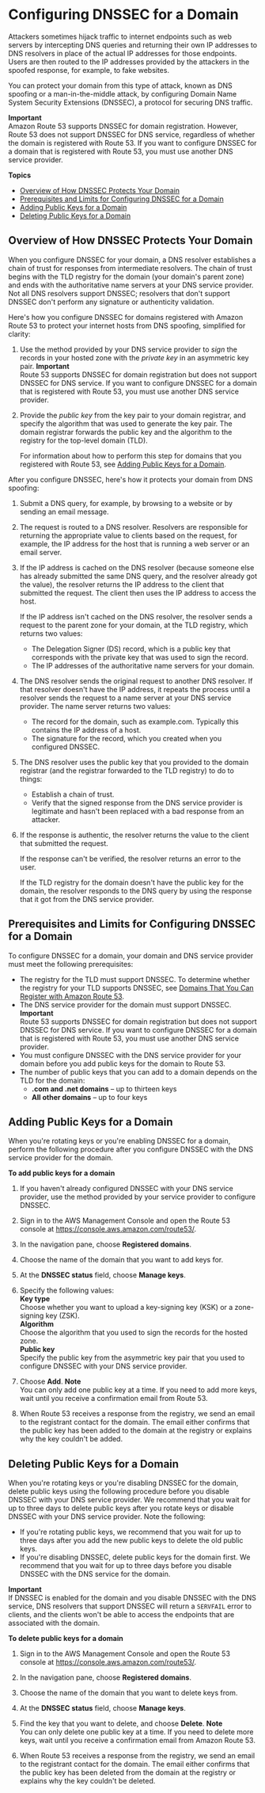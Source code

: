 # Configuring DNSSEC for a Domain<a name="domain-configure-dnssec"></a>

Attackers sometimes hijack traffic to internet endpoints such as web servers by intercepting DNS queries and returning their own IP addresses to DNS resolvers in place of the actual IP addresses for those endpoints\. Users are then routed to the IP addresses provided by the attackers in the spoofed response, for example, to fake websites\. 

You can protect your domain from this type of attack, known as DNS spoofing or a man\-in\-the\-middle attack, by configuring Domain Name System Security Extensions \(DNSSEC\), a protocol for securing DNS traffic\. 

**Important**  
Amazon Route 53 supports DNSSEC for domain registration\. However, Route 53 does not support DNSSEC for DNS service, regardless of whether the domain is registered with Route 53\. If you want to configure DNSSEC for a domain that is registered with Route 53, you must use another DNS service provider\.

**Topics**
+ [Overview of How DNSSEC Protects Your Domain](#domain-configure-dnssec-how-it-works)
+ [Prerequisites and Limits for Configuring DNSSEC for a Domain](#domain-configure-dnssec-prerequisites)
+ [Adding Public Keys for a Domain](#domain-configure-dnssec-adding-keys)
+ [Deleting Public Keys for a Domain](#domain-configure-dnssec-deleting-keys)

## Overview of How DNSSEC Protects Your Domain<a name="domain-configure-dnssec-how-it-works"></a>

When you configure DNSSEC for your domain, a DNS resolver establishes a chain of trust for responses from intermediate resolvers\. The chain of trust begins with the TLD registry for the domain \(your domain's parent zone\) and ends with the authoritative name servers at your DNS service provider\. Not all DNS resolvers support DNSSEC; resolvers that don't support DNSSEC don't perform any signature or authenticity validation\.

Here's how you configure DNSSEC for domains registered with Amazon Route 53 to protect your internet hosts from DNS spoofing, simplified for clarity:

1. Use the method provided by your DNS service provider to *sign* the records in your hosted zone with the *private key* in an asymmetric key pair\.
**Important**  
Route 53 supports DNSSEC for domain registration but does not support DNSSEC for DNS service\. If you want to configure DNSSEC for a domain that is registered with Route 53, you must use another DNS service provider\.

1. Provide the *public key* from the key pair to your domain registrar, and specify the algorithm that was used to generate the key pair\. The domain registrar forwards the public key and the algorithm to the registry for the top\-level domain \(TLD\)\.

   For information about how to perform this step for domains that you registered with Route 53, see [Adding Public Keys for a Domain](#domain-configure-dnssec-adding-keys)\.

After you configure DNSSEC, here's how it protects your domain from DNS spoofing:

1. Submit a DNS query, for example, by browsing to a website or by sending an email message\.

1. The request is routed to a DNS resolver\. Resolvers are responsible for returning the appropriate value to clients based on the request, for example, the IP address for the host that is running a web server or an email server\.

1. If the IP address is cached on the DNS resolver \(because someone else has already submitted the same DNS query, and the resolver already got the value\), the resolver returns the IP address to the client that submitted the request\. The client then uses the IP address to access the host\.

   If the IP address isn't cached on the DNS resolver, the resolver sends a request to the parent zone for your domain, at the TLD registry, which returns two values:
   + The Delegation Signer \(DS\) record, which is a public key that corresponds with the private key that was used to sign the record\.
   + The IP addresses of the authoritative name servers for your domain\.

1. The DNS resolver sends the original request to another DNS resolver\. If that resolver doesn't have the IP address, it repeats the process until a resolver sends the request to a name server at your DNS service provider\. The name server returns two values:
   + The record for the domain, such as example\.com\. Typically this contains the IP address of a host\.
   + The signature for the record, which you created when you configured DNSSEC\.

1. The DNS resolver uses the public key that you provided to the domain registrar \(and the registrar forwarded to the TLD registry\) to do to things:
   + Establish a chain of trust\.
   + Verify that the signed response from the DNS service provider is legitimate and hasn't been replaced with a bad response from an attacker\.

1. If the response is authentic, the resolver returns the value to the client that submitted the request\.

   If the response can't be verified, the resolver returns an error to the user\.

   If the TLD registry for the domain doesn't have the public key for the domain, the resolver responds to the DNS query by using the response that it got from the DNS service provider\. 

## Prerequisites and Limits for Configuring DNSSEC for a Domain<a name="domain-configure-dnssec-prerequisites"></a>

To configure DNSSEC for a domain, your domain and DNS service provider must meet the following prerequisites:
+ The registry for the TLD must support DNSSEC\. To determine whether the registry for your TLD supports DNSSEC, see [Domains That You Can Register with Amazon Route 53](registrar-tld-list.md)\.
+ The DNS service provider for the domain must support DNSSEC\.
**Important**  
Route 53 supports DNSSEC for domain registration but does not support DNSSEC for DNS service\. If you want to configure DNSSEC for a domain that is registered with Route 53, you must use another DNS service provider\.
+ You must configure DNSSEC with the DNS service provider for your domain before you add public keys for the domain to Route 53\.
+ The number of public keys that you can add to a domain depends on the TLD for the domain:
  + **\.com and \.net domains** – up to thirteen keys
  + **All other domains** – up to four keys

## Adding Public Keys for a Domain<a name="domain-configure-dnssec-adding-keys"></a>

When you're rotating keys or you're enabling DNSSEC for a domain, perform the following procedure after you configure DNSSEC with the DNS service provider for the domain\.<a name="domain-configure-dnssec-adding-keys-procedure"></a>

**To add public keys for a domain**

1. If you haven't already configured DNSSEC with your DNS service provider, use the method provided by your service provider to configure DNSSEC\.

1. Sign in to the AWS Management Console and open the Route 53 console at [https://console\.aws\.amazon\.com/route53/](https://console.aws.amazon.com/route53/)\.

1. In the navigation pane, choose **Registered domains**\.

1. Choose the name of the domain that you want to add keys for\.

1. At the **DNSSEC status** field, choose **Manage keys**\.

1. Specify the following values:  
**Key type**  
Choose whether you want to upload a key\-signing key \(KSK\) or a zone\-signing key \(ZSK\)\.  
**Algorithm**  
Choose the algorithm that you used to sign the records for the hosted zone\.  
**Public key**  
Specify the public key from the asymmetric key pair that you used to configure DNSSEC with your DNS service provider\.

1. Choose **Add**\.
**Note**  
You can only add one public key at a time\. If you need to add more keys, wait until you receive a confirmation email from Route 53\.

1. When Route 53 receives a response from the registry, we send an email to the registrant contact for the domain\. The email either confirms that the public key has been added to the domain at the registry or explains why the key couldn't be added\.

## Deleting Public Keys for a Domain<a name="domain-configure-dnssec-deleting-keys"></a>

When you're rotating keys or you're disabling DNSSEC for the domain, delete public keys using the following procedure before you disable DNSSEC with your DNS service provider\. We recommend that you wait for up to three days to delete public keys after you rotate keys or disable DNSSEC with your DNS service provider\. Note the following:
+ If you're rotating public keys, we recommend that you wait for up to three days after you add the new public keys to delete the old public keys\.
+ If you're disabling DNSSEC, delete public keys for the domain first\. We recommend that you wait for up to three days before you disable DNSSEC with the DNS service for the domain\. 

**Important**  
If DNSSEC is enabled for the domain and you disable DNSSEC with the DNS service, DNS resolvers that support DNSSEC will return a `SERVFAIL` error to clients, and the clients won't be able to access the endpoints that are associated with the domain\. <a name="domain-configure-dnssec-deleting-keys-procedure"></a>

**To delete public keys for a domain**

1. Sign in to the AWS Management Console and open the Route 53 console at [https://console\.aws\.amazon\.com/route53/](https://console.aws.amazon.com/route53/)\.

1. In the navigation pane, choose **Registered domains**\.

1. Choose the name of the domain that you want to delete keys from\.

1. At the **DNSSEC status** field, choose **Manage keys**\.

1. Find the key that you want to delete, and choose **Delete**\.
**Note**  
You can only delete one public key at a time\. If you need to delete more keys, wait until you receive a confirmation email from Amazon Route 53\.

1. When Route 53 receives a response from the registry, we send an email to the registrant contact for the domain\. The email either confirms that the public key has been deleted from the domain at the registry or explains why the key couldn't be deleted\.